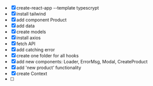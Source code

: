 - [x] create-react-app --template typescrypt 
- [x] install tailwind
- [x] add component Product
- [x] add data
- [x] create models
- [x] install axios
- [x] fetch API
- [x] add catching error
- [x] create one folder for all hooks
- [x] add new components: Loader, ErrorMsg, Modal, CreateProduct
- [x] add 'new product' functionality
- [x] create Context
- [ ]
